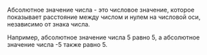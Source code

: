 Абсолютное значение числа - это числовое значение, которое показывает расстояние между числом и нулем на числовой оси, независимо от знака числа.

Например, абсолютное значение числа 5 равно 5, а абсолютное значение числа -5 также равно 5.